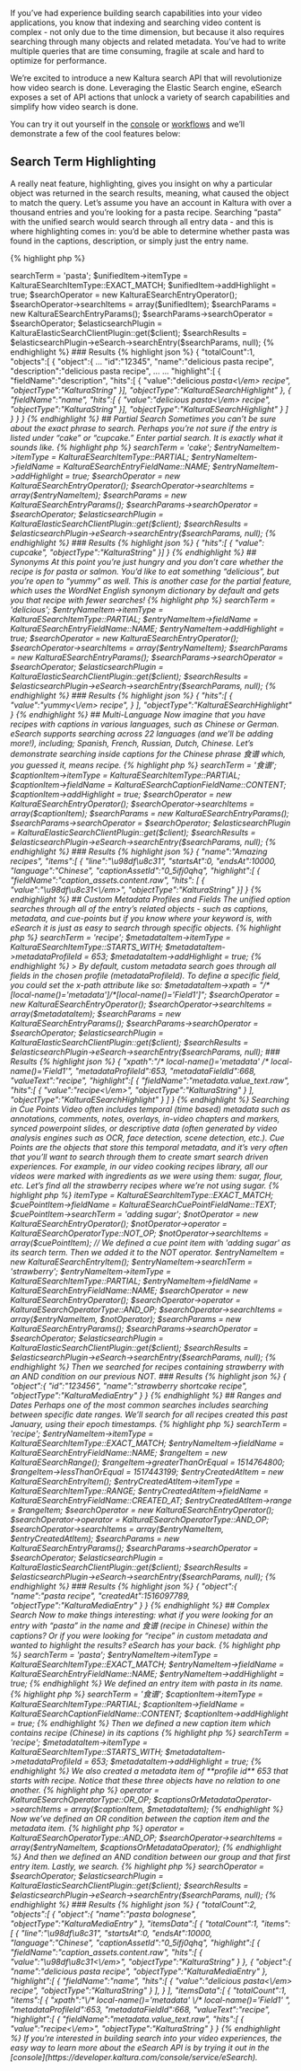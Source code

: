 If you’ve had experience building search capabilities into your video applications, you know that indexing and searching video content is complex - not only due to the time dimension, but because it also requires searching through many objects and related metadata. You’ve had to write multiple queries that are time consuming, fragile at scale and hard to optimize for performance.

We’re excited to introduce a new Kaltura search API that will revolutionize how video search is done. Leveraging the Elastic Search engine, eSearch exposes a set of API actions that unlock a variety of search capabilities and simplify how video search is done.

You can try it out yourself in the [console](https://developer.kaltura.com/console/service/eSearch/action/searchEntry) or [workflows](https://developer.kaltura.com/workflows/Search_Discover_and_Personalize) and we’ll demonstrate a few of the cool features below:

## Search Term Highlighting 

A really neat feature, highlighting, gives you insight on why a particular object was returned in the search results, meaning, what caused the object to match the query.
Let’s assume you have an account in Kaltura with over a thousand entries and you’re looking for a pasta recipe. Searching “pasta” with the unified search would search through all entry data - and this is where highlighting comes in: you’d be able to determine whether pasta was found in the captions, description, or simply just the entry name.

{% highlight php %}
<?php
$unifiedItem = new KalturaESearchUnifiedItem ();
$unifiedItem->searchTerm = 'pasta';
$unifiedItem->itemType = KalturaESearchItemType::EXACT_MATCH;
$unifiedItem->addHighlight = true;

$searchOperator = new KalturaESearchEntryOperator();
$searchOperator->searchItems = array($unifiedItem);

$searchParams = new KalturaESearchEntryParams();
$searchParams->searchOperator = $searchOperator;
$elasticsearchPlugin = KalturaElasticSearchClientPlugin::get($client);
$searchResults = $elasticsearchPlugin->eSearch->searchEntry($searchParams, null);
{% endhighlight %}

### Results

{% highlight json %}
{
"totalCount":1,
"objects":[ {
"object":{
...
"id":"12345",
"name":"delicious pasta recipe",
"description":"delicious pasta recipe",
...
...
"highlight":[
{ "fieldName":"description",
"hits":[
{ "value":"delicious <em>pasta<\/em> recipe",
"objectType":"KalturaString" }],
"objectType":"KalturaESearchHighlight" },
{ "fieldName":"name",
"hits":[
{ "value":"delicious <em>pasta<\/em> recipe",
"objectType":"KalturaString" }],
"objectType":"KalturaESearchHighlight" } ]
}
}
}
{% endhighlight %}

## Partial Search
Sometimes you can’t be sure about the exact phrase to search. Perhaps you’re not sure if the entry is listed under “cake” or “cupcake.”
Enter partial search. It is exactly what it sounds like.

{% highlight php %}
<?php
$entryNameItem = new KalturaESearchEntryItem();
$entryNameItem->searchTerm = 'cake';
$entryNameItem->itemType = KalturaESearchItemType::PARTIAL;
$entryNameItem->fieldName = KalturaESearchEntryFieldName::NAME;

$entryNameItem->addHighlight = true;

$searchOperator = new KalturaESearchEntryOperator();
$searchOperator->searchItems = array($entryNameItem);

$searchParams = new KalturaESearchEntryParams();
$searchParams->searchOperator = $searchOperator;
$elasticsearchPlugin = KalturaElasticSearchClientPlugin::get($client);
$searchResults = $elasticsearchPlugin->eSearch->searchEntry($searchParams, null);
{% endhighlight %}

### Results

{% highlight json %}
{
"hits":[ {
"value": cup<em>cake</em>",
"objectType":"KalturaString"
}]
}
{% endhighlight %}

## Synonyms

At this point you’re just hungry and you don’t care whether the recipe is for pasta or salmon. You’d like to eat something “delicious”, but you’re open to “yummy” as well. This is another case for the partial feature, which uses the WordNet English synonym dictionary by default and gets you that recipe with fewer searches!

{% highlight php %} 
<?php
$entryNameItem = new KalturaESearchEntryItem(); $entryNameItem->searchTerm = 'delicious'; 
$entryNameItem->itemType = KalturaESearchItemType::PARTIAL; 
$entryNameItem->fieldName = KalturaESearchEntryFieldName::NAME; $entryNameItem->addHighlight = true; 
$searchOperator = new KalturaESearchEntryOperator(); 

$searchOperator->searchItems = array($entryNameItem);
$searchParams = new KalturaESearchEntryParams();

$searchParams->searchOperator = $searchOperator; 
$elasticsearchPlugin = KalturaElasticSearchClientPlugin::get($client); 
$searchResults = $elasticsearchPlugin->eSearch->searchEntry($searchParams, null);
{% endhighlight %}

### Results

{% highlight json %}
{
"hits":[ {  "value":"<em>yummy<\/em> recipe", } ],
    "objectType":"KalturaESearchHighlight"       
}
{% endhighlight %}
    
## Multi-Language

Now imagine that you have recipes with captions in various languages, such as Chinese or German. eSearch supports searching across 22 languages (and we’ll be adding more!), including; Spanish, French, Russian, Dutch, Chinese. Let’s demonstrate searching inside captions for the Chinese phrase 食谱 which, you guessed it, means recipe.

{% highlight php %}
<?php
$captionItem = new KalturaESearchCaptionItem();
$captionItem->searchTerm = '食谱';
$captionItem->itemType = KalturaESearchItemType::PARTIAL;
$captionItem->fieldName = KalturaESearchCaptionFieldName::CONTENT;
$captionItem->addHighlight = true;

$searchOperator = new KalturaESearchEntryOperator();
$searchOperator->searchItems = array($captionItem);

$searchParams = new KalturaESearchEntryParams();
$searchParams->searchOperator = $searchOperator;
$elasticsearchPlugin = KalturaElasticSearchClientPlugin::get($client);
$searchResults = $elasticsearchPlugin->eSearch->searchEntry($searchParams, null);
{% endhighlight %}

### Results

{% highlight json %}
{
"name":"Amazing recipes",
"items":[
{ "line":"\u98df\u8c31",
"startsAt":0,
"endsAt":10000,
"language":"Chinese",
"captionAssetId":"0_5ifj0qhq",
"highlight":[
{ "fieldName":"caption_assets.content.raw",
"hits": [
{ "value":"<em>\u98df\u8c31<\/em>",
"objectType":"KalturaString" }]
}
{% endhighlight %}

## Custom Metadata Profiles and Fields

The unified option searches through all of the entry’s related objects - such as captions, metadata, and cue-points but if you know where your keyword is, with eSearch it is just as easy to search through specific objects.

{% highlight php %}
<?php
$metadataItem = new KalturaESearchEntryMetadataItem();
$metadataItem->searchTerm = 'recipe';
$metadataItem->itemType = KalturaESearchItemType::STARTS_WITH;
$metadataItem->metadataProfileId = 653;
$metadataItem->addHighlight = true;
{% endhighlight %}

> By default, custom metadata search goes through all fields in the chosen profile (metadataProfileId). To define a specific field, you could set the x-path attribute like so:

$metadataItem->xpath = "/*[local-name()='metadata']/*[local-name()='Field1']";
$searchOperator = new KalturaESearchEntryOperator();
$searchOperator->searchItems = array($metadataItem);

$searchParams = new KalturaESearchEntryParams();
$searchParams->searchOperator = $searchOperator;
$elasticsearchPlugin = KalturaElasticSearchClientPlugin::get($client);
$searchResults = $elasticsearchPlugin->eSearch->searchEntry($searchParams, null);

### Results

{% highlight json %}
{
"xpath":"/* local-name()='metadata' /* local-name()='Field1'",
"metadataProfileId":653,
"metadataFieldId":668,
"valueText":"recipe",
"highlight":[
    {  "fieldName":"metadata.value_text.raw",
        "hits":[
            {  "value":"<em>recipe<\/em>",
                "objectType":"KalturaString" } ],
        "objectType":"KalturaESearchHighlight" } ]
}
{% endhighlight %}

Searching in Cue Points
Video often includes temporal (time based) metadata such as annotations, comments, notes, overlays, in-video chapters and markers, synced powerpoint slides, or descriptive data (often generated by video analysis engines such as OCR, face detection, scene detection, etc.). Cue Points are the objects that store this temporal metadata, and it’s very often that you’ll want to search through them to create smart search driven experiences.

For example, in our video cooking recipes library, all our videos were marked with ingredients as we were using them: sugar, flour, etc. Let’s find all the strawberry recipes where we’re not using sugar.

{% highlight php %}
<?php
$cuePointItem = new KalturaESearchCuePointItem();
$cuePointItem->itemType = KalturaESearchItemType::EXACT_MATCH;
$cuePointItem->fieldName = KalturaESearchCuePointFieldName::TEXT;
$cuePointItem->searchTerm = 'adding sugar';

$notOperator = new KalturaESearchEntryOperator();
$notOperator->operator = KalturaESearchOperatorType::NOT_OP;
$notOperator->searchItems = array($cuePointItem);
// We defined a cue point item with 'adding sugar' as its search term. Then we added it to the NOT operator.

$entryNameItem = new KalturaESearchEntryItem();
$entryNameItem->searchTerm = 'strawberry';
$entryNameItem->itemType = KalturaESearchItemType::PARTIAL;
$entryNameItem->fieldName = KalturaESearchEntryFieldName::NAME;

$searchOperator = new KalturaESearchEntryOperator();
$searchOperator->operator = KalturaESearchOperatorType::AND_OP;
$searchOperator->searchItems = array($entryNameItem, $notOperator);

$searchParams = new KalturaESearchEntryParams();
$searchParams->searchOperator = $searchOperator;

$elasticsearchPlugin = KalturaElasticSearchClientPlugin::get($client);
$searchResults = $elasticsearchPlugin->eSearch->searchEntry($searchParams, null);
{% endhighlight %}

Then we searched for recipes containing strawberry with an AND condition on our previous NOT.

### Results

{% highlight json %}
{
"object":{
"id":"123456",
"name":"strawberry shortcake recipe",
"objectType":"KalturaMediaEntry"
}
}
{% endhighlight %}

## Ranges and Dates

Perhaps one of the most common searches includes searching between specific date ranges. We’ll search for all recipes created this past January, using their epoch timestamps.

{% highlight php %}
<?php
$entryNameItem = new KalturaESearchEntryItem();
$entryNameItem->searchTerm = 'recipe';
$entryNameItem->itemType = KalturaESearchItemType::EXACT_MATCH;
$entryNameItem->fieldName = KalturaESearchEntryFieldName::NAME;

$rangeItem = new KalturaESearchRange();
$rangeItem->greaterThanOrEqual = 1514764800;
$rangeItem->lessThanOrEqual = 1517443199;

$entryCreatedAtItem = new KalturaESearchEntryItem();
$entryCreatedAtItem->itemType = KalturaESearchItemType::RANGE;
$entryCreatedAtItem->fieldName = KalturaESearchEntryFieldName::CREATED_AT;
$entryCreatedAtItem->range = $rangeItem;

$searchOperator = new KalturaESearchEntryOperator();
$searchOperator->operator = KalturaESearchOperatorType::AND_OP;
$searchOperator->searchItems = array($entryNameItem, $entryCreatedAtItem);

$searchParams = new KalturaESearchEntryParams();
$searchParams->searchOperator = $searchOperator;

$elasticsearchPlugin = KalturaElasticSearchClientPlugin::get($client);
$searchResults = $elasticsearchPlugin->eSearch->searchEntry($searchParams, null);
{% endhighlight %}

### Results

{% highlight json %}
{
"object":{
"name":"pasta recipe",
"createdAt":1516097789,
"objectType":"KalturaMediaEntry"
}
}
{% endhighlight %}

## Complex Search

Now to make things interesting: what if you were looking for an entry with “pasta” in the name and 食谱 (recipe in Chinese) within the captions? Or if you were looking for “recipe” in custom metadata and wanted to highlight the results? eSearch has your back.

{% highlight php %}
<?php
$entryNameItem = new KalturaESearchEntryItem();
$entryNameItem->searchTerm = 'pasta';
$entryNameItem->itemType = KalturaESearchItemType::EXACT_MATCH;
$entryNameItem->fieldName = KalturaESearchEntryFieldName::NAME;
$entryNameItem->addHighlight = true;
{% endhighlight %}

We defined an entry item with pasta in its name.

{% highlight php %}
<?php
$captionItem = new KalturaESearchCaptionItem();
$captionItem->searchTerm = '食谱';
$captionItem->itemType = KalturaESearchItemType::PARTIAL;
$captionItem->fieldName = KalturaESearchCaptionFieldName::CONTENT;
$captionItem->addHighlight = true;
{% endhighlight %}

Then we defined a new caption item which contains recipe (Chinese) in its captions

{% highlight php %}
<?php
$metadataItem = new KalturaESearchEntryMetadataItem();
$metadataItem->searchTerm = 'recipe';
$metadataItem->itemType = KalturaESearchItemType::STARTS_WITH;
$metadataItem->metadataProfileId = 653;
$metadataItem->addHighlight = true;
{% endhighlight %}

We also created a metadata item of **profile id** 653 that starts with recipe. Notice that these three objects have no relation to one another.

{% highlight php %} 
<?php
$captionsOrMetadataOperator = new KalturaESearchEntryOperator();
$captionsOrMetadataOperator->operator = KalturaESearchOperatorType::OR_OP;
$captionsOrMetadataOperator->searchItems = array($captionItem, $metadataItem);
{% endhighlight %}

Now we’ve defined an OR condition between the caption item and the metadata item.

{% highlight php %}
<?php
$searchOperator = new KalturaESearchEntryOperator();
$searchOperator->operator = KalturaESearchOperatorType::AND_OP;
$searchOperator->searchItems = array($entryNameItem, $captionsOrMetadataOperator);
{% endhighlight %}

And then we defined an AND condition between our group and that first entry item.
Lastly, we search. 

{% highlight php %} 
<?php
$searchParams = new KalturaESearchEntryParams();
$searchParams->searchOperator = $searchOperator;
$elasticsearchPlugin = KalturaElasticSearchClientPlugin::get($client);
$searchResults = $elasticsearchPlugin->eSearch->searchEntry($searchParams, null);
{% endhighlight %}

### Results

{% highlight json %}
{
    "totalCount":2,
    "objects":[
        {
    "object":{
        "name":"pasta bolognese",
        "objectType":"KalturaMediaEntry"
    },
    "itemsData":[
        {
        "totalCount":1,
        "items":[
            {
                "line":"\u98df\u8c31",
                "startsAt":0,
                "endsAt":10000,
                "language":"Chinese",
                "captionAssetId":"0_5ifj0qhq",
                "highlight":[
                    {
                        "fieldName":"caption_assets.content.raw",
                        "hits":[
                            {
                                "value":"<em>\u98df\u8c31<\/em>",
                                "objectType":"KalturaString"
                            }
    },
{
    "object":{
        "name":"delicious pasta recipe",
        "objectType":"KalturaMediaEntry"
    },
    "highlight":[
        {
            "fieldName":"name",
            "hits":[
                {
                    "value":"delicious <em>pasta<\/em> recipe",
                    "objectType":"KalturaString"
                }
            ],
        }
    ],
    "itemsData":[
    {
        "totalCount":1,
        "items":[
            {
                "xpath":"\/* local-name()='metadata' \/* local-name()='Field1' ",
                "metadataProfileId":653,
                "metadataFieldId":668,
                "valueText":"recipe",
                "highlight":[
                    {
                    "fieldName":"metadata.value_text.raw",
                    "hits":[
                        {
                            "value":"<em>recipe<\/em>",
                            "objectType":"KalturaString"
                        }
}
{% endhighlight %} 

If you're interested in building search into your video experiences, the easy way to learn more about the eSearch API is by trying it out in the [console](https://developer.kaltura.com/console/service/eSearch). 